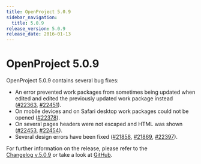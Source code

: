 ```yaml
---
title: OpenProject 5.0.9
sidebar_navigation:
  title: 5.0.9
release_version: 5.0.9
release_date: 2016-01-13
---
```


# OpenProject 5.0.9

OpenProject 5.0.9 contains several bug fixes:

  - An error prevented work packages from sometimes being updated when
    edited and edited the previously updated work package instead
    ([#22363](https://community.openproject.org/work_packages/22363),
    [#22451](https://community.openproject.org/work_packages/22451)).
  - On mobile devices and on Safari desktop work packages could not be
    opened
    ([#22378](https://community.openproject.org/work_packages/22378)).
  - On several pages headers were not escaped and HTML was shown
    ([#22453](https://community.openproject.org/work_packages/22453),
    [#22454](https://community.openproject.org/work_packages/22454)).
  - Several design errors have been fixed
    ([#21858](https://community.openproject.org/work_packages/21858),
    [#21869](https://community.openproject.org/work_packages/21869),
    [#22397](https://community.openproject.org/work_packages/22397)).

For further information on the release, please refer to the  
[Changelog v.5.0.9](https://community.openproject.org/versions/789)
or take a look at
[GitHub](https://github.com/opf/openproject/tree/v5.0.9).
